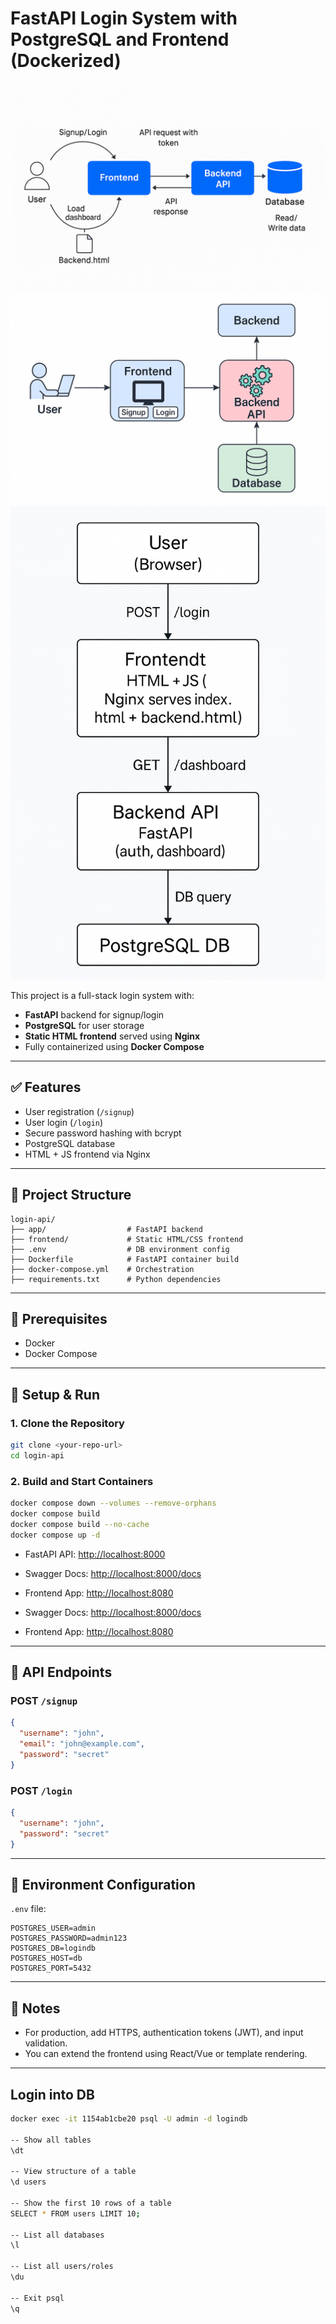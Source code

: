 # FastAPI Login System with PostgreSQL and Frontend (Dockerized)
![alt text](image.png)
![alt text](image-1.png)
![alt text](image-2.png)

This project is a full-stack login system with:
- **FastAPI** backend for signup/login
- **PostgreSQL** for user storage
- **Static HTML frontend** served using **Nginx**
- Fully containerized using **Docker Compose**

---

## ✅ Features

- User registration (`/signup`)
- User login (`/login`)
- Secure password hashing with bcrypt
- PostgreSQL database
- HTML + JS frontend via Nginx

---

## 🧱 Project Structure

```
login-api/
├── app/                  # FastAPI backend
├── frontend/             # Static HTML/CSS frontend
├── .env                  # DB environment config
├── Dockerfile            # FastAPI container build
├── docker-compose.yml    # Orchestration
├── requirements.txt      # Python dependencies
```

---

## 🚀 Prerequisites

- Docker
- Docker Compose

---

## 🔧 Setup & Run

### 1. Clone the Repository

```bash
git clone <your-repo-url>
cd login-api
```

### 2. Build and Start Containers

```bash
docker compose down --volumes --remove-orphans
docker compose build
docker compose build --no-cache
docker compose up -d
```

- FastAPI API: [http://localhost:8000](http://localhost:8000)
- Swagger Docs: [http://localhost:8000/docs](http://localhost:8000/docs)
- Frontend App: [http://localhost:8080](http://localhost:8080)

- Swagger Docs: [http://localhost:8000/docs](http://server2.anomicatech.com:8000/docs)
- Frontend App: [http://localhost:8080](http://server2.anomicatech.com:8065/)


---

## 🧪 API Endpoints

### POST `/signup`
```json
{
  "username": "john",
  "email": "john@example.com",
  "password": "secret"
}
```

### POST `/login`
```json
{
  "username": "john",
  "password": "secret"
}
```

---

## 🔐 Environment Configuration

`.env` file:

```
POSTGRES_USER=admin
POSTGRES_PASSWORD=admin123
POSTGRES_DB=logindb
POSTGRES_HOST=db
POSTGRES_PORT=5432
```

---

## 📌 Notes

- For production, add HTTPS, authentication tokens (JWT), and input validation.
- You can extend the frontend using React/Vue or template rendering.

---

## Login into DB
```sh
docker exec -it 1154ab1cbe20 psql -U admin -d logindb

-- Show all tables
\dt

-- View structure of a table
\d users

-- Show the first 10 rows of a table
SELECT * FROM users LIMIT 10;

-- List all databases
\l

-- List all users/roles
\du

-- Exit psql
\q
```